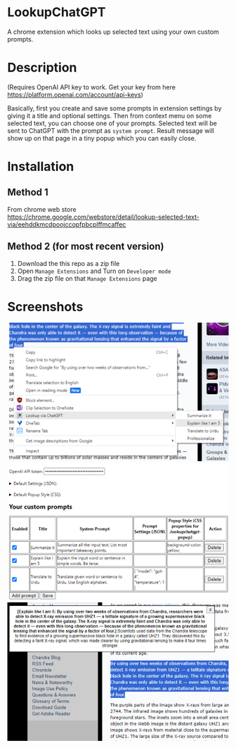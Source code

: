 # LookupChatGPT
A chrome extension which looks up selected text using your own custom prompts. 

# Description
(Requires OpenAI API key to work. Get your key from here https://platform.openai.com/account/api-keys)

Basically, first you create and save some prompts in extension settings by giving it a title and optional settings. Then from context menu on some selected text, you can choose one of your prompts. Selected text will be sent to ChatGPT with the prompt as `system prompt`. Result message will show up on that page in a tiny popup which you can easily close.

# Installation
## Method 1
From chrome web store https://chrome.google.com/webstore/detail/lookup-selected-text-via/eehddkmcdpoojccopfpbcplffmcaffec

## Method 2 (for most recent version)

1. Download the this repo as a zip file
2. Open `Manage Extensions` and Turn on `Developer mode`
3. Drag the zip file on that `Manage Extensions` page


# Screenshots
![!context menu](screenshots/screenshot-context-menu.png)
![!options](screenshots/screenshot-options.png)
![!options](screenshots/screenshot-popup.png)



